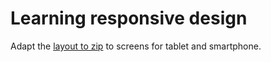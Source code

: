 # Learning responsive design

Adapt the [layout to zip](https://github.com/becodeorg/BXL-Johnson-4.14/blob/master/03-HTML-CSS/responsive/exo-respons.zip) to screens for tablet and smartphone.
